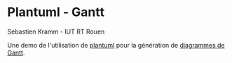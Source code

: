 # Plantuml - Gantt

Sebastien Kramm - IUT RT Rouen

Une demo de l'utilisation de
[plantuml](https://plantuml.com/)
pour la génération de
[diagrammes de Gantt](https://fr.wikipedia.org/wiki/Diagramme_de_Gantt).



